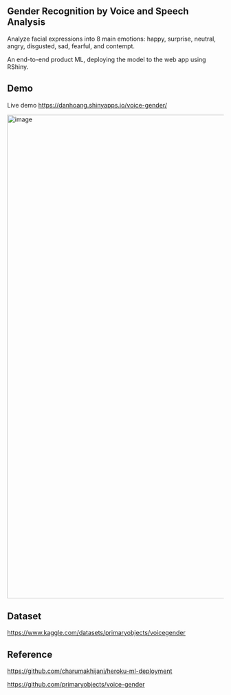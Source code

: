 ## Gender Recognition by Voice and Speech Analysis

Analyze facial expressions into 8 main emotions: happy, surprise, neutral, angry, disgusted, sad, fearful, and contempt.

An end-to-end product ML, deploying the model to the web app using RShiny.

## Demo 

Live demo
https://danhoang.shinyapps.io/voice-gender/


<img width="1122" alt="image" src="https://user-images.githubusercontent.com/91353356/195219599-6e32bd4d-9eef-4b66-a659-02ba516f53b5.png">


## Dataset

https://www.kaggle.com/datasets/primaryobjects/voicegender


## Reference

https://github.com/charumakhijani/heroku-ml-deployment

https://github.com/primaryobjects/voice-gender

